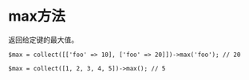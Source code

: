 # max方法

返回给定键的最大值。

```
$max = collect([['foo' => 10], ['foo' => 20]])->max('foo'); // 20

$max = collect([1, 2, 3, 4, 5])->max(); // 5
```